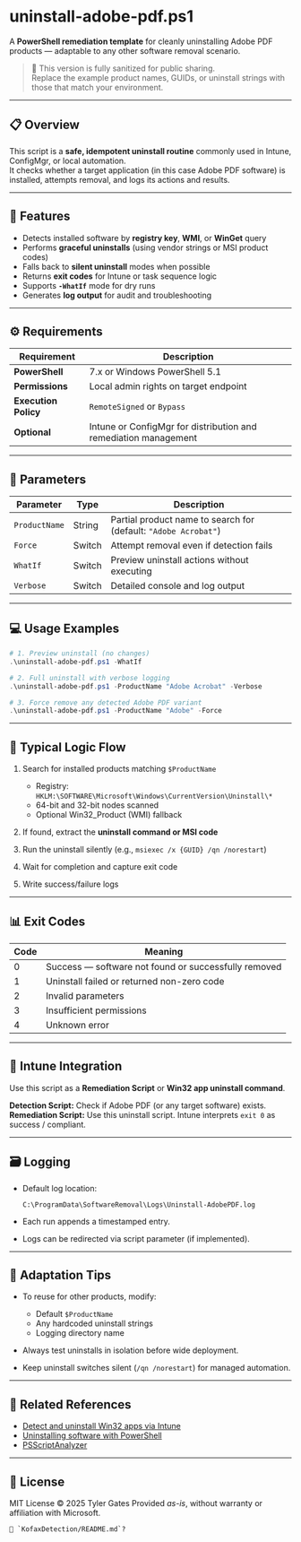 # uninstall-adobe-pdf.ps1

A **PowerShell remediation template** for cleanly uninstalling Adobe PDF products — adaptable to any other software removal scenario.

> 🧩 This version is fully sanitized for public sharing.  
> Replace the example product names, GUIDs, or uninstall strings with those that match your environment.

---

## 📋 Overview

This script is a **safe, idempotent uninstall routine** commonly used in Intune, ConfigMgr, or local automation.  
It checks whether a target application (in this case Adobe PDF software) is installed, attempts removal, and logs its actions and results.

---

## 🚀 Features

- Detects installed software by **registry key**, **WMI**, or **WinGet** query  
- Performs **graceful uninstalls** (using vendor strings or MSI product codes)  
- Falls back to **silent uninstall** modes when possible  
- Returns **exit codes** for Intune or task sequence logic  
- Supports **`-WhatIf`** mode for dry runs  
- Generates **log output** for audit and troubleshooting

---

## ⚙️ Requirements

| Requirement | Description |
|--------------|-------------|
| **PowerShell** | 7.x or Windows PowerShell 5.1 |
| **Permissions** | Local admin rights on target endpoint |
| **Execution Policy** | `RemoteSigned` or `Bypass` |
| **Optional** | Intune or ConfigMgr for distribution and remediation management |

---

## 🧠 Parameters

| Parameter | Type | Description |
|------------|------|-------------|
| `ProductName` | String | Partial product name to search for (default: `"Adobe Acrobat"`) |
| `Force` | Switch | Attempt removal even if detection fails |
| `WhatIf` | Switch | Preview uninstall actions without executing |
| `Verbose` | Switch | Detailed console and log output |

---

## 💻 Usage Examples

```powershell
# 1. Preview uninstall (no changes)
.\uninstall-adobe-pdf.ps1 -WhatIf

# 2. Full uninstall with verbose logging
.\uninstall-adobe-pdf.ps1 -ProductName "Adobe Acrobat" -Verbose

# 3. Force remove any detected Adobe PDF variant
.\uninstall-adobe-pdf.ps1 -ProductName "Adobe" -Force
````

---

## 🧾 Typical Logic Flow

1. Search for installed products matching `$ProductName`

   * Registry: `HKLM:\SOFTWARE\Microsoft\Windows\CurrentVersion\Uninstall\*`
   * 64-bit and 32-bit nodes scanned
   * Optional Win32_Product (WMI) fallback
2. If found, extract the **uninstall command or MSI code**
3. Run the uninstall silently (e.g., `msiexec /x {GUID} /qn /norestart`)
4. Wait for completion and capture exit code
5. Write success/failure logs

---

## 📊 Exit Codes

| Code | Meaning                                              |
| ---- | ---------------------------------------------------- |
| 0    | Success — software not found or successfully removed |
| 1    | Uninstall failed or returned non-zero code           |
| 2    | Invalid parameters                                   |
| 3    | Insufficient permissions                             |
| 4    | Unknown error                                        |

---

## 🧱 Intune Integration

Use this script as a **Remediation Script** or **Win32 app uninstall command**.

**Detection Script:**
Check if Adobe PDF (or any target software) exists.
**Remediation Script:**
Use this uninstall script.
Intune interprets `exit 0` as success / compliant.

---

## 🗃 Logging

* Default log location:

  ```
  C:\ProgramData\SoftwareRemoval\Logs\Uninstall-AdobePDF.log
  ```
* Each run appends a timestamped entry.
* Logs can be redirected via script parameter (if implemented).

---

## 🧩 Adaptation Tips

* To reuse for other products, modify:

  * Default `$ProductName`
  * Any hardcoded uninstall strings
  * Logging directory name
* Always test uninstalls in isolation before wide deployment.
* Keep uninstall switches silent (`/qn /norestart`) for managed automation.

---

## 🧰 Related References

* [Detect and uninstall Win32 apps via Intune](https://learn.microsoft.com/mem/intune/apps/apps-win32-app-management)
* [Uninstalling software with PowerShell](https://learn.microsoft.com/powershell/scripting/samples/sample-uninstalling-software)
* [PSScriptAnalyzer](https://www.powershellgallery.com/packages/PSScriptAnalyzer)

---

## 🪪 License

MIT License © 2025 Tyler Gates
Provided *as-is*, without warranty or affiliation with Microsoft.

```
📁 `KofaxDetection/README.md`?
```
